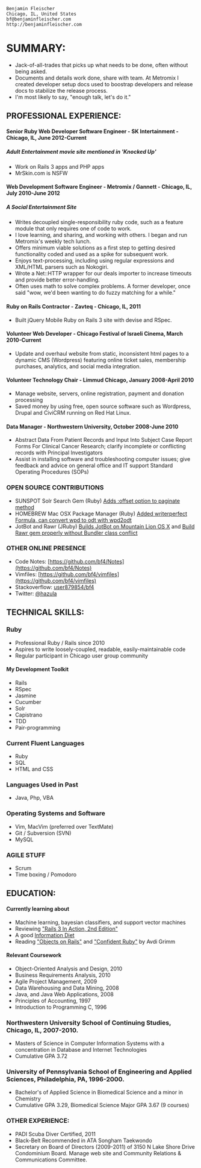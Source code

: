     Benjamin Fleischer
    Chicago, IL, United States
    bf@benjaminfleischer.com
    http://benjaminfleischer.com


SUMMARY:
============

* Jack-of-all-trades that picks up what needs to be done, often without being asked.
* Documents and details work done, share with team.  At Metromix I created developer setup docs used to boostrap developers and release docs to stabilize the release process.
* I'm most likely to say, "enough talk, let's do it."

## PROFESSIONAL EXPERIENCE:

#### Senior Ruby Web Developer Software Engineer - SK Intertainment - Chicago, IL, June 2012-Current
##### Adult Entertainment movie site mentioned in 'Knocked Up'
* Work on Rails 3 apps and PHP apps
* MrSkin.com is NSFW

#### Web Development Software Engineer - Metromix / Gannett - Chicago, IL, July 2010-June 2012
##### A Social Entertainment Site
* Writes decoupled single-responsibility ruby code, such as a feature module that only requires one of code to work.
* I love learning, and sharing, and working with others.  I began and run Metromix's weekly tech lunch.
* Offers minimum viable solutions as a first step to getting desired functionality coded and used as a spike for subsequent work.
* Enjoys text-processing, including using regular expressions and XML/HTML parsers such as Nokogiri.
* Wrote a Net::HTTP wrapper for our deals importer to increase timeouts and provide better error-handling.
* Often uses math to solve complex problems.  A former developer, once said "wow, we'd been wanting to do fuzzy matching for a while."

#### Ruby on Rails Contractor - Zavteq - Chicago, IL, 2011
* Built jQuery Mobile Ruby on Rails 3 site with devise and RSpec.

#### Volunteer Web Developer - Chicago Festival of Israeli Cinema, March 2010-Current
* Update and overhaul website from static, inconsistent html pages to a dynamic CMS (Wordpress) featuring online ticket sales, membership purchases, analytics, and social media integration.

#### Volunteer Technology Chair - Limmud Chicago, January 2008-April 2010
* Manage website, servers, online registration, payment and donation processing
* Saved money by using free, open source software such as Wordpress, Drupal and CiviCRM running on Red Hat Linux.

#### Data Manager - Northwestern University, October 2008-June 2010
* Abstract Data From Patient Records and Input Into Subject Case Report Forms For Clinical Cancer Research; clarify incomplete or conflicting records with Principal Investigators
* Assist in installing software and troubleshooting computer issues; give feedback and advice on general office and IT support Standard Operating Procedures (SOPs)

### OPEN SOURCE CONTRIBUTIONS

* SUNSPOT Solr Search Gem (Ruby) [Adds :offset option to paginate method](https://github.com/sunspot/sunspot/commit/2a99fd395a49f4137fd4d2ced0610367ecabf4fe)
* HOMEBREW Mac OSX Package Manager (Ruby) [Added writerperfect Formula, can convert wpd to odt with wpd2odt](https://github.com/mxcl/homebrew/pull/4917)
* JotBot and Rawr  (JRuby) [Builds JotBot on Mountain Lion OS X](https://github.com/Neurogami/JotBot/pulls) and [Build Rawr gem properly without Bundler class conflict](https://github.com/rawr/rawr/pull/18)

### OTHER ONLINE PRESENCE

* Code Notes:  [https://github.com/bf4/Notes](https://github.com/bf4/Notes)
* Vimfiles: [https://github.com/bf4/vimfiles](https://github.com/bf4/vimfiles)
* Stackoverflow: [user879854/bf4](http://stackoverflow.com/users/879854/bf4)
* Twitter: [@hazula](https://twitter.com/#!/hazula)

## TECHNICAL SKILLS:
### Ruby
* Professional Ruby / Rails since 2010
* Aspires to write loosely-coupled, readable, easily-maintainable code
* Regular participant in Chicago user group community

#### My Development Toolkit
* Rails
* RSpec
* Jasmine
* Cucumber
* Solr
* Capistrano
* TDD
* Pair-programming

### Current Fluent Languages
* Ruby
* SQL
* HTML and CSS

### Languages Used in Past
* Java, Php, VBA

### Operating Systems and Software
* Vim, MacVim (preferred over TextMate)
* Git / Subversion (SVN)
* MySQL

### AGILE STUFF
* Scrum
* Time boxing / Pomodoro

## EDUCATION:

#### Currently learning about
* Machine learning, bayesian classifiers, and support vector machines
* Reviewing ["Rails 3 In Action, 2nd Edition"](http://www.manning.com/bigg2/)
* A good [Information Diet](http://www.informationdiet.com/)
* Reading ["Objects on Rails"](http://objectsonrails.com/) and ["Confident Ruby"](http://devblog.avdi.org/2012/06/05/confident-ruby-beta/) by Avdi Grimm

#### Relevant Coursework
* Object-Oriented Analysis and Design, 2010
* Business Requirements Analysis, 2010
* Agile Project Management, 2009
* Data Warehousing and Data Mining, 2008
* Java, and Java Web Applications, 2008
* Principles of Accounting, 1997
* Introduction to Programming C, 1996

### Northwestern University School of Continuing Studies, Chicago, IL, 2007-2010.
* Masters of Science in Computer Information Systems with a concentration in Database and Internet Technologies
* Cumulative GPA 3.72

### University of Pennsylvania School of Engineering and Applied Sciences, Philadelphia, PA, 1996-2000.
* Bachelor's of Applied Science in Biomedical Science and a minor in Chemistry
* Cumulative GPA 3.29, Biomedical Science Major GPA 3.67 (9 courses)

### OTHER EXPERIENCE:
* PADI Scuba Diver Certified, 2011
* Black-Belt Recommended in ATA Songham Taekwondo
* Secretary on Board of Directors (2009-2011) of 3150 N Lake Shore Drive Condominium Board.  Manage web site and Community Relations & Communications Committee.